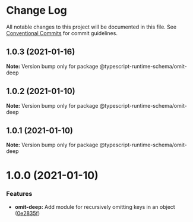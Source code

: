# Change Log

All notable changes to this project will be documented in this file.
See [Conventional Commits](https://conventionalcommits.org) for commit guidelines.

## 1.0.3 (2021-01-16)

**Note:** Version bump only for package @typescript-runtime-schema/omit-deep





## 1.0.2 (2021-01-10)

**Note:** Version bump only for package @typescript-runtime-schema/omit-deep





## 1.0.1 (2021-01-10)

**Note:** Version bump only for package @typescript-runtime-schema/omit-deep





# 1.0.0 (2021-01-10)


### Features

* **omit-deep:** Add module for recursively omitting keys in an object ([0e2835f](https://github.com/simonlovesyou/typescript-schema/commit/0e2835f647e35067c493fea35ce1a5be249c07c3))

